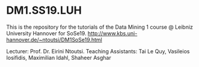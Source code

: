# DM1.SS19.LUH
This is  the repository for the tutorials of the Data Mining 1 course @ Leibniz University Hannover for SoSe19.
http://www.kbs.uni-hannover.de/~ntoutsi/DM1SoSe19.html

Lecturer: Prof. Dr. Eirini Ntoutsi. 
Teaching Assistants: Tai Le Quy, Vasileios Iosifidis, Maximilian Idahl, Shaheer Asghar
